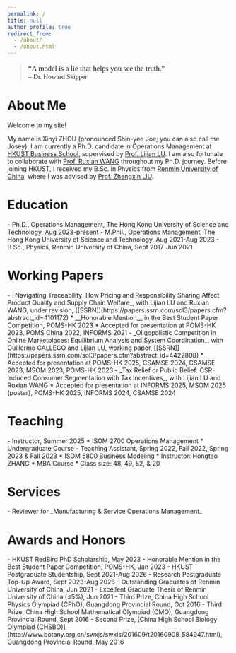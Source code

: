 ```yaml
---
permalink: /
title: null
author_profile: true
redirect_from: 
  - /about/
  - /about.html
---
```


<blockquote style="
  font-family: 'Georgia', serif;
  font-size: 1.2em;
  /*color: #D8A7B1;   莫兰迪粉色 */
  color: var(--global-quote-color);
  margin-top: 1em;
">
  “A model is a lie that helps you see the truth.”<br>
  <span style="font-size: 0.9em;">– Dr. Howard Skipper</span>
</blockquote>

<h1 id="about">About Me</h1>

Welcome to my site!

My name is Xinyi ZHOU (pronounced Shin-yee Joe; you can also call me Josey). I am currently a Ph.D. candidate in Operations Management at [HKUST Business School](https://bm.hkust.edu.hk/), supervised by [Prof. Lijian LU](https://lijianlu.people.ust.hk/). I am also fortunate to collaborate with [Prof. Ruxian WANG](https://sites.google.com/view/ruxianwang) throughout my Ph.D. journey.
Before joining HKUST, I received my B.Sc. in Physics from [Renmin University of China](https://www.ruc.edu.cn/), where I was advised by [Prof. Zhengxin LIU](http://www.phys.ruc.edu.cn/info/1182/1541.htm).

<h1 id="education">Education</h1>
- Ph.D., Operations Management, The Hong Kong University of Science and Technology, Aug 2023-present
- M.Phil., Operations Management, The Hong Kong University of Science and Technology, Aug 2021-Aug 2023
- B.Sc., Physics, Renmin University of China, Sept 2017-Jun 2021

<h1 id="research">Working Papers</h1>
- _Navigating Traceability: How Pricing and Responsibility Sharing Affect Product Quality and Supply Chain Welfare_, with Lijian LU and Ruxian WANG, under revision, [[SSRN]](https://papers.ssrn.com/sol3/papers.cfm?abstract_id=4101172)
  * __Honorable Mention__ in the Best Student Paper Competition, POMS-HK 2023
  * Accepted for presentation at POMS-HK 2023, POMS China 2022, INFORMS 2021
- _Oligopolistic Competition in Online Marketplaces: Equilibrium Analysis and System Coordination_, with Guillermo GALLEGO and Lijian LU, working paper, [[SSRN]](https://papers.ssrn.com/sol3/papers.cfm?abstract_id=4422808)
  * Accepted for presentation at POMS-HK 2025, CSAMSE 2024, CSAMSE 2023, MSOM 2023, POMS-HK 2023
- _Tax Relief or Public Belief: CSR-Induced Consumer Segmentation with Tax Incentives_, with Lijian LU and Ruxian WANG
  * Accepted for presentation at INFORMS 2025, MSOM 2025 (poster), POMS-HK 2025, INFORMS 2024, CSAMSE 2024

<h1 id="teaching">Teaching</h1>
- Instructor, Summer 2025
  * ISOM 2700 Operations Management
  * Undergraduate Course
- Teaching Assistant, Spring 2022, Fall 2022, Spring 2023 & Fall 2023
  * ISOM 5800 Business Modeling
  * Instructor: Hongtao ZHANG
  * MBA Course
  * Class size: 48, 49, 52, & 20

<h1 id="services">Services</h1>
- Reviewer for _Manufacturing & Service Operations Management_

<h1 id="awards">Awards and Honors</h1>
- HKUST RedBird PhD Scholarship, May 2023
- Honorable Mention in the Best Student Paper Competition, POMS-HK, Jan 2023
- HKUST Postgraduate Studentship, Sept 2021-Aug 2026
- Research Postgraduate Top-Up Award, Sept 2023-Aug 2026
- Outstanding Graduates of Renmin University of China, Jun 2021
- Excellent Graduate Thesis of Renmin University of China (≤5%), Jun 2021
- Third Prize, China High School Physics Olympiad (CPhO), Guangdong Provincial Round, Oct 2016
- Third Prize, China High School Mathematical Olympiad (CMO), Guangdong Provincial Round, Sept 2016
- Second Prize, [China High School Biology Olympiad (CHSBO)](http://www.botany.org.cn/swxjs/swxls/201609/t20160908_584947.html), Guangdong Provincial Round, May 2016

